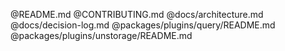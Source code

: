 @README.md
@CONTRIBUTING.md
@docs/architecture.md
@docs/decision-log.md
@packages/plugins/query/README.md
@packages/plugins/unstorage/README.md
